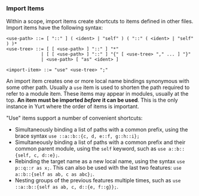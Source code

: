 ### Import Items

Within a scope, import items create shortcuts to items defined in other files. Import items have the following syntax:

```bnf
<use-path> ::= [ "::" ] ( <ident> | "self" ) ( "::" ( <ident> | "self" ) )*
<use-tree> ::= [ [ <use-path> ] "::" ] "*"
             | [ [ <use-path> ] "::" ] "{" [ <use-tree> "," ... ] "}"
             | <use-path> [ "as" <ident> ]

<import-item> ::= "use" <use-tree> ";"
```

An import item creates one or more local name bindings synonymous with some other path. Usually a `use` item is used to shorten the path required to refer to a module item. These items may appear in modules, usually at the top. **An item must be imported _before_ it can be used**. This is the only instance in Yurt where the order of items is important.

"Use" items support a number of convenient shortcuts:

- Simultaneously binding a list of paths with a common prefix, using the brace syntax `use ::a::b::{c, d, e::f, g::h::i};`
- Simultaneously binding a list of paths with a common prefix and their common parent module, using the `self` keyword, such as `use a::b::{self, c, d::e};`.
- Rebinding the target name as a new local name, using the syntax `use p::q::r as x;`. This can also be used with the last two features: `use a::b::{self as ab, c as abc};`.
- Nesting groups of the previous features multiple times, such as `use ::a::b::{self as ab, c, d::{e, f::g}};`.
